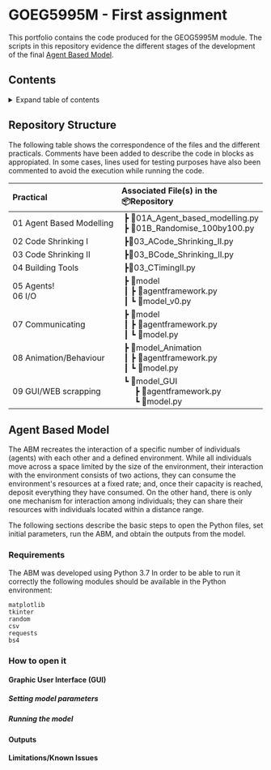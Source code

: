 # GOEG5995M - First assignment
This portfolio contains the code produced for the GEOG5995M module. The scripts in this repository evidence
the different stages of the development of the final [Agent Based Model](#agent-based-model). 


## Contents
<details>
  <summary>Expand table of contents</summary>
  
  1. [Repository Structure](#repository-structure)
  2. [Agent Based Model](#agent-based-model)
      1. [Requirements](#requirements)
      1. [How to open it](#how-to-open-it)
      2. [Graphic User Interface](#graphic-user-interface-gui)
      3. [Outputs](#outputs)
      4. [Limitations and Known Issues](#limitationsknown-issues)
</details>

## Repository Structure
The following table shows the correspondence of the files and the different practicals. Comments have been added to describe the code in blocks as appropiated. In some cases, lines used for testing purposes have also been commented to avoid the execution while running the code.    

|  Practical | Associated File(s) in the<br> 📦Repository|
| :------------ | :------------ |
| 01 Agent Based Modelling  | &nbsp;┣ 📜01A_Agent_based_modelling.py<br>&nbsp;┣ 📜01B_Randomise_100by100.py|
| 02 Code Shrinking I | &nbsp;┣📜03_ACode_Shrinking_II.py  |
| 03 Code Shrinking II  |&nbsp;┣📜03_BCode_Shrinking_II.py  |
| 04 Building Tools  |&nbsp;┣📜03_CTimingII.py |
| 05 Agents!<br />06 I/O|&nbsp;┣ 📂model<br />&nbsp;┃ ┣ 📜agentframework.py<br>&nbsp;┃ ┗ 📜model_v0.py|
| 07 Communicating  |&nbsp;┣ 📂model<br />&nbsp;┃ ┣ 📜agentframework.py<br>&nbsp;┃ ┗ 📜model.py |
| 08 Animation/Behaviour  |&nbsp;┣ 📂model_Animation<br />&nbsp;┃ ┣ 📜agentframework.py<br>&nbsp;┃ ┗ 📜model.py  |
| 09 GUI/WEB scrapping |&nbsp;┗ 📂model_GUI<br /> &nbsp; &nbsp; &nbsp;  ┣ 📜agentframework.py<br> &nbsp; &nbsp; &nbsp;  ┗ 📜model.py  |

## Agent Based Model
The ABM recreates the interaction of a specific number of individuals (agents) with each other and a defined environment. While all individuals move across a space limited by the size of the environment, their interaction with the environment consists of two actions, they can consume the environment's resources at a fixed rate; and, once their capacity is reached, deposit everything they have consumed. On the other hand, there is only one mechanism for interaction among individuals; they can share their resources with individuals located within a distance range.

The following sections describe the basic steps to open the Python files, set initial parameters, run the ABM, and obtain the outputs from the model.

### Requirements
The ABM was developed using Python 3.7 In order to be able to run it correctly the following modules should be available in the Python environment:
```
matplotlib
tkinter
random
csv
requests
bs4
```


### How to open it
#### Graphic User Interface (GUI)
##### Setting model parameters
##### Running the model 
#### Outputs
#### Limitations/Known Issues
